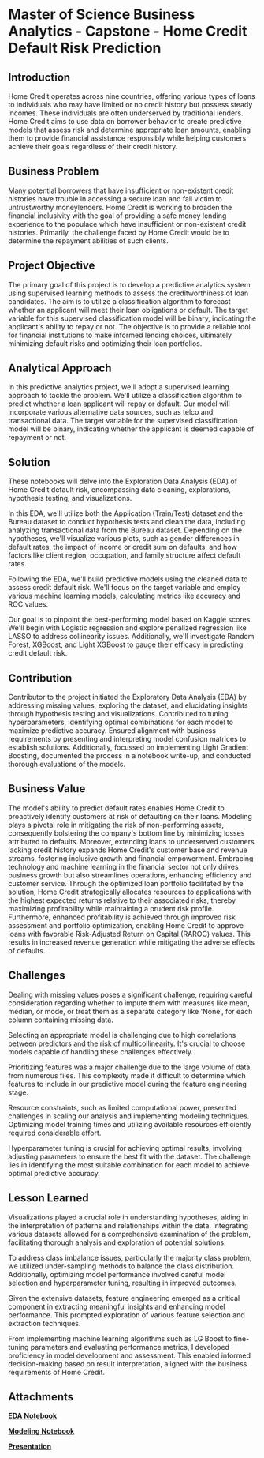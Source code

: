 # Master of Science Business Analytics - Capstone - Home Credit Default Risk Prediction

## Introduction
Home Credit operates across nine countries, offering various types of loans to individuals who may have limited or no credit history but possess steady incomes. These individuals are often underserved by traditional lenders. Home Credit aims to use data on borrower behavior to create predictive models that assess risk and determine appropriate loan amounts, enabling them to provide financial assistance responsibly while helping customers achieve their goals regardless of their credit history.

## Business Problem
Many potential borrowers that have insufficient or non-existent credit histories have trouble in accessing a secure loan and fall victim to untrustworthy moneylenders. Home Credit is working to broaden the financial inclusivity with the goal of providing a safe money lending experience to the populace which have insufficient or non-existent credit histories. Primarily, the challenge faced by Home Credit would be to determine the repayment abilities of such clients. 

## Project Objective
The primary goal of this project is to develop a predictive analytics system using supervised learning methods to assess the creditworthiness of loan candidates. The aim is to utilize a classification algorithm to forecast whether an applicant will meet their loan obligations or default. The target variable for this supervised classification model will be binary, indicating the applicant's ability to repay or not. The objective is to provide a reliable tool for financial institutions to make informed lending choices, ultimately minimizing default risks and optimizing their loan portfolios.

## Analytical Approach
In this predictive analytics project, we'll adopt a supervised learning approach to tackle the problem. We'll utilize a classification algorithm to predict whether a loan applicant will repay or default. Our model will incorporate various alternative data sources, such as telco and transactional data. The target variable for the supervised classification model will be binary, indicating whether the applicant is deemed capable of repayment or not.

## Solution
These notebooks will delve into the Exploration Data Analysis (EDA) of Home Credit default risk, encompassing data cleaning, explorations, hypothesis testing, and visualizations.

In this EDA, we'll utilize both the Application (Train/Test) dataset and the Bureau dataset to conduct hypothesis tests and clean the data, including analyzing transactional data from the Bureau dataset. Depending on the hypotheses, we'll visualize various plots, such as gender differences in default rates, the impact of income or credit sum on defaults, and how factors like client region, occupation, and family structure affect default rates.

Following the EDA, we'll build predictive models using the cleaned data to assess credit default risk. We'll focus on the target variable and employ various machine learning models, calculating metrics like accuracy and ROC values.

Our goal is to pinpoint the best-performing model based on Kaggle scores. We'll begin with Logistic regression and explore penalized regression like LASSO to address collinearity issues. Additionally, we'll investigate Random Forest, XGBoost, and Light XGBoost to gauge their efficacy in predicting credit default risk.

## Contribution
Contributor to the project initiated the Exploratory Data Analysis (EDA) by addressing missing values, exploring the dataset, and elucidating insights through hypothesis testing and visualizations. Contributed to tuning hyperparameters, identifying optimal combinations for each model to maximize predictive accuracy. Ensured alignment with business requirements by presenting and interpreting model confusion matrices to establish solutions. Additionally, focussed on implementing Light Gradient Boosting, documented the process in a notebook write-up, and conducted thorough evaluations of the models.

## Business Value
The model's ability to predict default rates enables Home Credit to proactively identify customers at risk of defaulting on their loans.
Modeling plays a pivotal role in mitigating the risk of non-performing assets, consequently bolstering the company's bottom line by minimizing losses attributed to defaults. Moreover, extending loans to underserved customers lacking credit history expands Home Credit's customer base and revenue streams, fostering inclusive growth and financial empowerment.
Embracing technology and machine learning in the financial sector not only drives business growth but also streamlines operations, enhancing efficiency and customer service. Through the optimized loan portfolio facilitated by the solution, Home Credit strategically allocates resources to applications with the highest expected returns relative to their associated risks, thereby maximizing profitability while maintaining a prudent risk profile.
Furthermore, enhanced profitability is achieved through improved risk assessment and portfolio optimization, enabling Home Credit to approve loans with favorable Risk-Adjusted Return on Capital (RAROC) values. This results in increased revenue generation while mitigating the adverse effects of defaults.

## Challenges
Dealing with missing values poses a significant challenge, requiring careful consideration regarding whether to impute them with measures like mean, median, or mode, or treat them as a separate category like 'None', for each column containing missing data.

Selecting an appropriate model is challenging due to high correlations between predictors and the risk of multicollinearity. It's crucial to choose models capable of handling these challenges effectively.

Prioritizing features was a major challenge due to the large volume of data from numerous files. This complexity made it difficult to determine which features to include in our predictive model during the feature engineering stage.

Resource constraints, such as limited computational power, presented challenges in scaling our analysis and implementing modeling techniques. Optimizing model training times and utilizing available resources efficiently required considerable effort.

Hyperparameter tuning is crucial for achieving optimal results, involving adjusting parameters to ensure the best fit with the dataset. The challenge lies in identifying the most suitable combination for each model to achieve optimal predictive accuracy.

## Lesson Learned
Visualizations played a crucial role in understanding hypotheses, aiding in the interpretation of patterns and relationships within the data. Integrating various datasets allowed for a comprehensive examination of the problem, facilitating thorough analysis and exploration of potential solutions.

To address class imbalance issues, particularly the majority class problem, we utilized under-sampling methods to balance the class distribution. Additionally, optimizing model performance involved careful model selection and hyperparameter tuning, resulting in improved outcomes.

Given the extensive datasets, feature engineering emerged as a critical component in extracting meaningful insights and enhancing model performance. This prompted exploration of various feature selection and extraction techniques.

From implementing machine learning algorithms such as LG Boost to fine-tuning parameters and evaluating performance metrics, I developed proficiency in model development and assessment. This enabled informed decision-making based on result interpretation, aligned with the business requirements of Home Credit.

## Attachments
**[EDA Notebook](https://github.com/Sarvii23/Mukagen/blob/main/EDA_Capstone_MSBA.ipynb)**

**[Modeling Notebook](https://github.com/Sarvii23/Mukagen/blob/main/Modelling_Capstone_MSBA.ipynb)**

**[Presentation](https://github.com/Sarvii23/Mukagen/blob/main/Capstone%202024-%20Group%207%20.pptx)**
